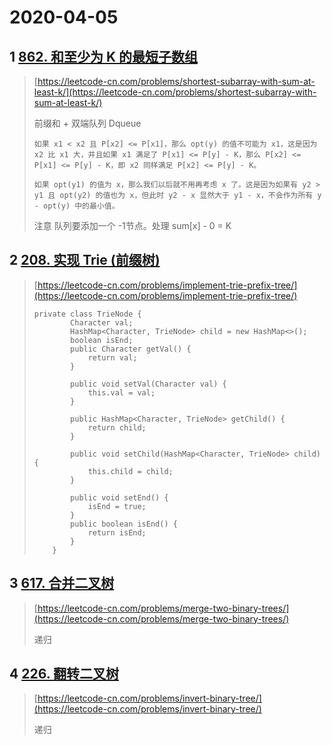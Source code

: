 # 2020-04-05

## 1 [862. 和至少为 K 的最短子数组](https://leetcode-cn.com/problems/shortest-subarray-with-sum-at-least-k/)

> [https://leetcode-cn.com/problems/shortest-subarray-with-sum-at-least-k/](https://leetcode-cn.com/problems/shortest-subarray-with-sum-at-least-k/)
>
> 前缀和 + 双端队列 Dqueue
>
> ```
> 如果 x1 < x2 且 P[x2] <= P[x1]，那么 opt(y) 的值不可能为 x1，这是因为 x2 比 x1 大，并且如果 x1 满足了 P[x1] <= P[y] - K，那么 P[x2] <= P[x1] <= P[y] - K，即 x2 同样满足 P[x2] <= P[y] - K。
>
> 如果 opt(y1) 的值为 x，那么我们以后就不用再考虑 x 了。这是因为如果有 y2 > y1 且 opt(y2) 的值也为 x，但此时 y2 - x 显然大于 y1 - x，不会作为所有 y - opt(y) 中的最小值。
> ```
>
> 注意 队列要添加一个 -1节点。处理  sum\[x\] - 0 = K

## 2 [208. 实现 Trie \(前缀树\)](https://leetcode-cn.com/problems/implement-trie-prefix-tree/)

> [https://leetcode-cn.com/problems/implement-trie-prefix-tree/](https://leetcode-cn.com/problems/implement-trie-prefix-tree/)
>
> ```
> private class TrieNode {
>         Character val;
>         HashMap<Character, TrieNode> child = new HashMap<>();
>         boolean isEnd;
>         public Character getVal() {
>             return val;
>         }
>
>         public void setVal(Character val) {
>             this.val = val;
>         }
>
>         public HashMap<Character, TrieNode> getChild() {
>             return child;
>         }
>
>         public void setChild(HashMap<Character, TrieNode> child) {
>             this.child = child;
>         }
>
>         public void setEnd() {
>             isEnd = true;
>         }
>         public boolean isEnd() {
>             return isEnd;
>         }
>     }
> ```

## 3 [617. 合并二叉树](https://leetcode-cn.com/problems/merge-two-binary-trees/)

> [https://leetcode-cn.com/problems/merge-two-binary-trees/](https://leetcode-cn.com/problems/merge-two-binary-trees/)
>
> 递归

## 4 [226. 翻转二叉树](https://leetcode-cn.com/problems/invert-binary-tree/)

> [https://leetcode-cn.com/problems/invert-binary-tree/](https://leetcode-cn.com/problems/invert-binary-tree/)
>
> 递归



